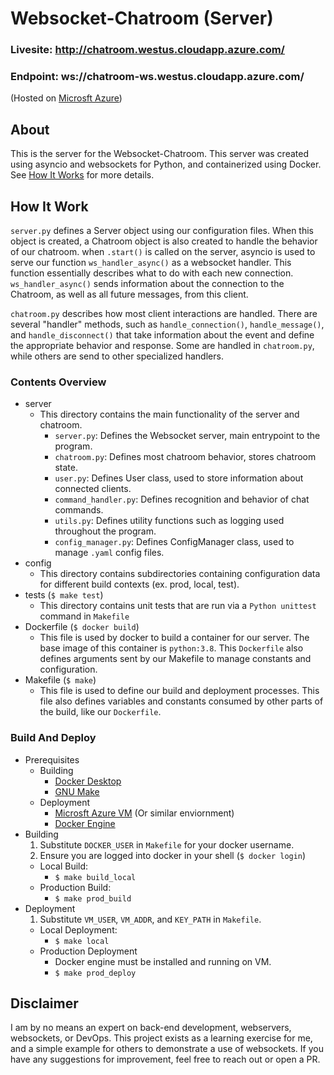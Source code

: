 # Websocket-Chatroom (Server)
### Livesite:  http://chatroom.westus.cloudapp.azure.com/
### Endpoint: ws://chatroom-ws.westus.cloudapp.azure.com/

(Hosted on [Microsft Azure](https://azure.microsoft.com/en-us/))

## About
This is the server for the Websocket-Chatroom. This server was created using asyncio and websockets for Python, and containerized using Docker. See [How It Works](#How-It-Works) for more details.

## How It Work
`server.py` defines a Server object using our configuration files. When this object is created, a Chatroom object is also created to handle the behavior of our chatroom. when `.start()` is called on the server, asyncio is used to serve our function `ws_handler_async()` as a websocket handler. This function essentially describes what to do with each new connection. `ws_handler_async()` sends information about the connection to the Chatroom, as well as all future messages, from this client. 

`chatroom.py` describes how most client interactions are handled. There are several "handler" methods, such as `handle_connection()`, `handle_message()`, and `handle_disconnect()` that take information about the event and define the appropriate behavior and response. Some are handled in `chatroom.py`, while others are send to other specialized handlers. 

### Contents Overview
- server
    - This directory contains the main functionality of the server and chatroom. 
        - `server.py`: Defines the Websocket server, main entrypoint to the program.
        - `chatroom.py`: Defines most chatroom behavior, stores chatroom state.
        - `user.py`: Defines User class, used to store information about connected clients.
        - `command_handler.py`: Defines recognition and behavior of chat commands.
        - `utils.py`: Defines utility functions such as logging used throughout the program.
        - `config_manager.py`: Defines ConfigManager class, used to manage `.yaml` config files.
- config
    - This directory contains subdirectories containing configuration data for different build contexts (ex. prod, local, test).
- tests (`$ make test`)
    - This directory contains unit tests that are run via a `Python unittest` command in `Makefile`
- Dockerfile (`$ docker build`)
    - This file is used by docker to build a container for our server. The base image of this container is `python:3.8`. This `Dockerfile` also defines arguments sent by our Makefile to manage constants and configuration.
- Makefile (`$ make`)
    - This file is used to define our build and deployment processes. This file also defines variables and constants consumed by other parts of the build, like our `Dockerfile`.

### Build And Deploy
- Prerequisites
    - Building 
        - [Docker Desktop](https://www.docker.com/products/docker-desktop)
        - [GNU Make](https://www.gnu.org/software/make/)
    - Deployment
        - [Microsft Azure VM](https://azure.microsoft.com/en-us/services/virtual-machines/) (Or similar enviornment)
        - [Docker Engine](https://docs.docker.com/engine/install/ubuntu/)
- Building
    1. Substitute `DOCKER_USER` in `Makefile` for your docker username.
    2. Ensure you are logged into docker in your shell (`$ docker login`)
    - Local Build:
        - `$ make build_local`
    - Production Build:
        - `$ make prod_build`
- Deployment
    1. Substitute `VM_USER`, `VM_ADDR`, and `KEY_PATH` in `Makefile`.
    - Local Deployment:
        - `$ make local`
    - Production Deployment
        - Docker engine must be installed and running on VM.
        - `$ make prod_deploy`



## Disclaimer
I am by no means an expert on back-end development, webservers, websockets, or DevOps. This project exists as a learning exercise for me, and a simple example for others to demonstrate a use of websockets. If you have any suggestions for improvement, feel free to reach out or open a PR.